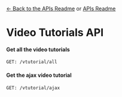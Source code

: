 [<- Back to the APIs Readme](../docs/README.md) or [APIs Readme](../README.md)

# Video Tutorials API

#### Get all the video tutorials
```
GET: /vtutorial/all
```

#### Get the ajax video tutorial
```
GET: /vtutorial/ajax
```
